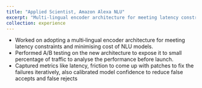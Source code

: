 ```yaml
---
title: "Applied Scientist, Amazon Alexa NLU"
excerpt: "Multi‑lingual encoder architecture for meeting latency constraints and minimising cost of NLU models"
collection: experience
---
```

* Worked on adopting a multi‑lingual encoder architecture for meeting latency constraints and minimising cost of NLU models.
* Performed A/B testing on the new architecture to expose it to small percentage of traffic to analyse the performance before launch.
* Captured metrics like latency, friction to come up with patches to fix the failures iteratively, also calibrated model confidence to reduce false accepts and false rejects
